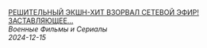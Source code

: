 <!--2024-12-15 12:00:29-->
<div class="yb">
  <a class="nodecor" href="/posts.html?filmy/reshitelnyj_ekshn-hit_vzorval_setevoj_efir_zastavlyajushchee_zamirat_zakulisesmertelnyj_nomer">
    <img class="preview" data-videoid="JK4mQNFxoyo" src="https://i3.ytimg.com/vi/JK4mQNFxoyo/hqdefault.jpg" align="middle" alt="">
  </a>
  <div class="inlbl text">
    <a class="nodecor" href="/posts.html?filmy/reshitelnyj_ekshn-hit_vzorval_setevoj_efir_zastavlyajushchee_zamirat_zakulisesmertelnyj_nomer">РЕШИТЕЛЬНЫЙ ЭКШН-ХИТ ВЗОРВАЛ СЕТЕВОЙ ЭФИР! ЗАСТАВЛЯЮЩЕЕ...</a><br>
    <i class="smaller2">Военные Фильмы и Сериалы</i><br>
    <i class="smaller3">2024-12-15</i>
  </div>
</div>
